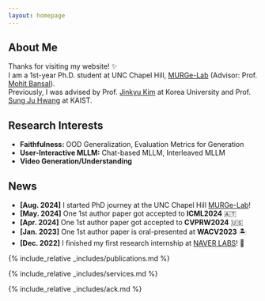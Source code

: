 ```yaml
---
layout: homepage
---
```


## About Me

Thanks for visiting my website! ✨      
I am a 1st-year Ph.D. student at UNC Chapel Hill, [MURGe-Lab](https://murgelab.cs.unc.edu/) (Advisor: Prof. [Mohit Bansal](https://www.cs.unc.edu/~mbansal/)).     
Previously, I was advised by Prof. [Jinkyu Kim](https://visionai.korea.ac.kr/) at Korea University and Prof. [Sung Ju Hwang](http://www.sungjuhwang.com/) at KAIST.     

## Research Interests

- **Faithfulness:** OOD Generalization, Evaluation Metrics for Generation
- **User-Interactive MLLM:** Chat-based MLLM, Interleaved MLLM
- **Video Generation/Understanding** 

## News

- **[Aug. 2024]** I started PhD journey at the UNC Chapel Hill [MURGe-Lab](https://murgelab.cs.unc.edu/)!
- **[May. 2024]** One 1st author paper got accepted to **ICML2024** 🇦🇹
- **[Apr. 2024]** One 1st author paper got accepted to **CVPRW2024** 🇺🇸
- **[Jan. 2023]** One 1st author paper is oral-presented at **WACV2023** 🏝️
- **[Dec. 2022]** I finished my first research internship at [NAVER LABS](https://www.naverlabs.com/)! 🚙
  
{% include_relative _includes/publications.md %}

{% include_relative _includes/services.md %}

{% include_relative _includes/ack.md %}
